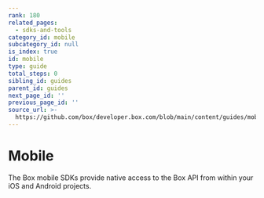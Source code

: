 ```yaml
---
rank: 180
related_pages:
  - sdks-and-tools
category_id: mobile
subcategory_id: null
is_index: true
id: mobile
type: guide
total_steps: 0
sibling_id: guides
parent_id: guides
next_page_id: ''
previous_page_id: ''
source_url: >-
  https://github.com/box/developer.box.com/blob/main/content/guides/mobile/0-index.md
---
```

# Mobile

The Box mobile SDKs provide native access to the Box API from within your iOS
and Android projects.